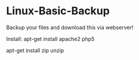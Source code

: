 # Linux-Basic-Backup
Backup your files and download this via webserver!

Install:
apt-get install apache2 php5

apt-get install zip unzip
